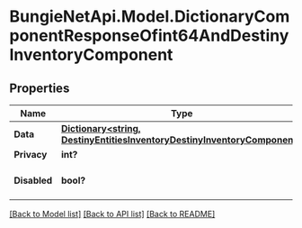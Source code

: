 # BungieNetApi.Model.DictionaryComponentResponseOfint64AndDestinyInventoryComponent
## Properties

Name | Type | Description | Notes
------------ | ------------- | ------------- | -------------
**Data** | [**Dictionary<string, DestinyEntitiesInventoryDestinyInventoryComponent>**](DestinyEntitiesInventoryDestinyInventoryComponent.md) |  | [optional] 
**Privacy** | **int?** |  | [optional] 
**Disabled** | **bool?** | If true, this component is disabled. | [optional] 

[[Back to Model list]](../README.md#documentation-for-models) [[Back to API list]](../README.md#documentation-for-api-endpoints) [[Back to README]](../README.md)


